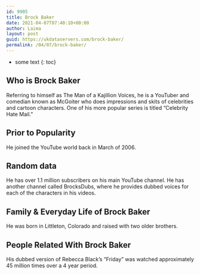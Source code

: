 ```yaml
---
id: 9905
title: Brock Baker
date: 2021-04-07T07:40:10+00:00
author: Laima
layout: post
guid: https://ukdataservers.com/brock-baker/
permalink: /04/07/brock-baker/
---
```


* some text
{: toc}


## Who is Brock Baker
                  
                  
                  
Referring to himself as The Man of a Kajillion Voices, he is a YouTuber and comedian known as McGoiter who does impressions and skits of celebrities and cartoon characters. One of his more popular series is titled &#8220;Celebrity Hate Mail.&#8221;
                  
              
            
              
            
                
                
                
## Prior to Popularity
                  
                  
                  
He joined the YouTube world back in March of 2006.
                  
              
            
              
            
                
                
                
## Random data
                  
                  
                  
He has over 1.1 million subscribers on his main YouTube channel. He has another channel called BrocksDubs, where he provides dubbed voices for each of the characters in his videos.
                  
              
            
              
            
                
                
                
## Family & Everyday Life of Brock Baker
                  
                  
                  
He was born in Littleton, Colorado and raised with two older brothers.
                  
              
            
              
            
                
                
                
## People Related With Brock Baker
                  
                  
                  
His dubbed version of Rebecca Black&#8217;s &#8220;Friday&#8221; was watched approximately 45 million times over a 4 year period.
                  
              
            
              
            
                
              
            
              
              
            
            
              
            
          
          
          